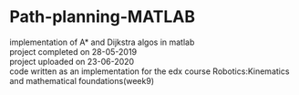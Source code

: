 # Path-planning-MATLAB
implementation of A* and Dijkstra algos in matlab\
project completed on 28-05-2019\
project uploaded on 23-06-2020\
code written as an implementation for the edx course Robotics:Kinematics and mathematical foundations(week9)
